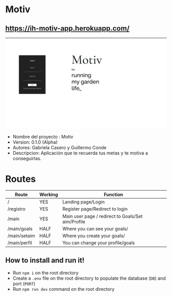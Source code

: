 # Motiv
## https://ih-motiv-app.herokuapp.com/
![alt text](public/images/Screenshot%202020-09-20%20at%2015.30.48.png?raw=true "Logo Title Text")
- Nombre del proyecto : Motiv
- Version: 0.1.0 (Alpha)
- Autores: Gabriela Casero y Guillermo Conde
- Descripcion: Aplicación que te recuerda tus metas y te motiva a conseguirlas.

# Routes

| Route        | Working | Function                                           |
|--------------|---------|----------------------------------------------------|
| /            | YES     | Landing page/Login                                 |
| /registro    | YES     | Register page/Redirect to login                    |
| /main        | YES     | Main user page / redirect to Goals/Set aim/Profile |
| /main/goals  | HALF    | Where you can see your goals/                      |
| /main/setaim | HALF    | Where you create your goals/                       |
| /main/perfil | HALF    | You can change your profile/goals                  |





## How to install and run it!

- Run `npm i` on the root directory
- Create a `.env` file on the root directory to populate the database (`DB`) and port (`PORT`)
- Run `npm run dev` command on the root directory
